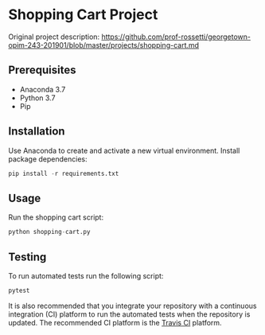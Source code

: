 # Shopping Cart Project

Original project description: https://github.com/prof-rossetti/georgetown-opim-243-201901/blob/master/projects/shopping-cart.md

## Prerequisites
- Anaconda 3.7
- Python 3.7
- Pip 

## Installation

Use Anaconda to create and activate a new virtual environment. Install package dependencies:

```py
pip install -r requirements.txt
```

## Usage

Run the shopping cart script:

```py
python shopping-cart.py
```

## Testing
To run automated tests run the following script:

```py
pytest
```

It is also recommended that you integrate your repository with a continuous integration (CI) platform to run the automated tests when the repository is updated. The recommended CI platform is the [Travis CI](https://travis-ci.org/) platform.